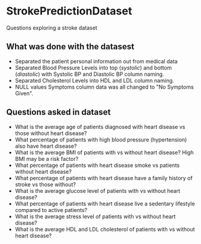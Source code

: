 # StrokePredictionDataset
Questions exploring a stroke dataset


## What was done with the datasest
- Separated the patient personal information out from medical data
- Separated Blood Pressure Levels into top (*systolic*) and bottom (*diastolic*) with Systolic BP and Diastolic BP column naming.
- Separated Cholesterol Levels into HDL and LDL column naming.
- NULL values Symptoms column data was all changed to "No Symptoms Given".


## Questions asked in dataset
- What is the average age of patients diagnosed with heart disease vs those without heart disease?
- What percentage of patients with high blood pressure (hypertension) also have heart disease?
- What is the average BMI of patients with vs without heart disease? High BMI may be a risk factor?
- What percentage of patients with heart disease smoke vs patients without heart disease?
- What percentage of patients with heart disease have a family history of stroke vs those without?
- What is the average glucose level of patients with vs without heart disease?
- What percentage of patients with heart disease live a sedentary lifestyle compared to active patients?
- What is the average stress level of patients with vs without heart disease?
- What is the average HDL and LDL cholesterol of patients with vs without heart disease?
  
